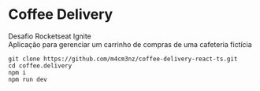 # Coffee Delivery

Desafio Rocketseat Ignite  
Aplicação para gerenciar um carrinho de compras de uma cafeteria fictícia  

```
git clone https://github.com/m4cm3nz/coffee-delivery-react-ts.git
cd coffee.delivery
npm i 
npm run dev
```
